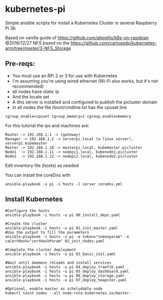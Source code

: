# kubernetes-pi

Simple ansible scripts for install a Kubernetes Cluster in several Raspberry Pi 3b

Based on vanilla guide of https://github.com/alexellis/k8s-on-raspbian   @2018/12/27
NFS based on the https://github.com/carlosedp/kubernetes-arm/tree/master/3-NFS_Storage


## Pre-reqs:

* You must use an RPi 2 or 3 for use with Kubernetes
* I'm assuming you're using wired ethernet (Wi-Fi also works, but it's not recommended)
* all nodes have static ip
* And the locale set
* A dns server is installed and configured to publish the picluster domain
* In all nodes the file /boot/cmdline.txt has the cpuset line
```
cgroup_enable=cpuset cgroup_memory=1 cgroup_enable=memory
```

For this tutorial the ips and machines are:
```
Router -> 192.168.1.1 -> (gateway)
Manager -> 192.168.1.2 -> serverpi.local (a linux server), serverpi.kubemaster
Master -> 192.168.1.10 -> masterpi.local, kubemaster.picluster 
Node1  -> 192.168.1.11 -> nodepi1.local, kubenode1.picluster
Node2  -> 192.168.1.12 -> nodepi2.local, kubenode2.picluster
```
Edit inventory file (hosts) as needed

You can install the coreDns with
```
ansible-playbook -u pi -i hosts -l server coredns.yml
```
## Install Kubernetes
```
#Configure the hosts
ansible-playbook -i hosts -u pi 00_install_deps.yaml

#Create the cluster
ansible-playbook -i hosts -u pi 01_init_master.yaml
#Use the output to fill the parameters
ansible-playbook -i hosts -u pi -e token="tokenparam" -e caCertHash="certHashParam" 02_init_nodes.yaml 

#Complete the cluster deployment
ansible-playbook -i hosts -u pi 03_basic_init.yaml

#Wait until daemons reloads and install services
ansible-playbook -i hosts -u pi 04_deploy_traefik.yaml
ansible-playbook -i hosts -u pi 05_deploy_dashboard.yaml
ansible-playbook -i hosts -u pi 06_deploy_storage.yaml
ansible-playbook -i hosts -u pi 07_deploy_heapster.yaml

#Optional, enable master as scheludable node
kubectl taint nodes --all node-role.kubernetes.io/master-
```